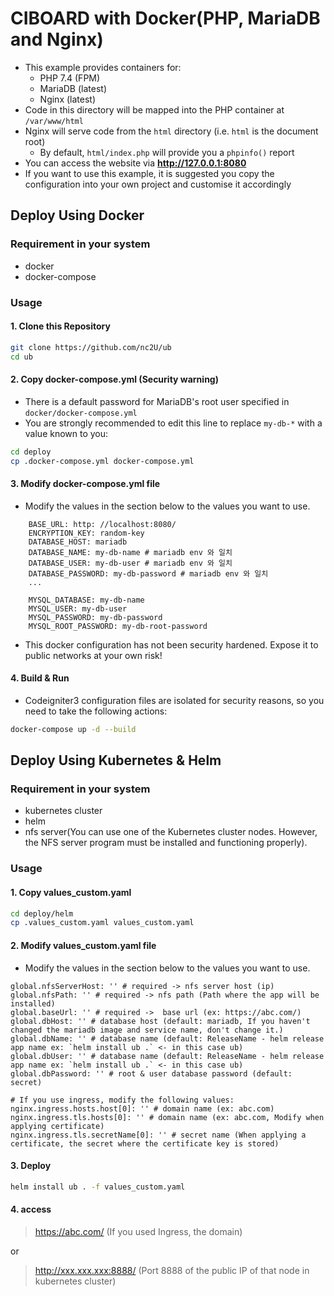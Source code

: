 # CIBOARD with Docker(PHP, MariaDB and Nginx)

* This example provides containers for:
    * PHP 7.4 (FPM)
    * MariaDB (latest)
    * Nginx (latest)
* Code in this directory will be mapped into the PHP container at `/var/www/html`
* Nginx will serve code from the `html` directory (i.e. `html` is the document root)
    * By default, `html/index.php` will provide you a `phpinfo()` report 
* You can access the website via **http://127.0.0.1:8080**
* If you want to use this example, it is suggested you copy the configuration into your own project and customise it accordingly


## Deploy Using Docker
### Requirement in your system
 - docker
 - docker-compose

### Usage

#### 1. Clone this Repository

```bash
git clone https://github.com/nc2U/ub
cd ub
```

#### 2. Copy docker-compose.yml (Security warning)

* There is a default password for MariaDB's root user specified in `docker/docker-compose.yml`
* You are strongly recommended to edit this line to replace `my-db-*` with a value known to you:

```bash
cd deploy
cp .docker-compose.yml docker-compose.yml
```

#### 3. Modify docker-compose.yml file

* Modify the values in the section below to the values you want to use.

```
    BASE_URL: http: //localhost:8080/
    ENCRYPTION_KEY: random-key
    DATABASE_HOST: mariadb
    DATABASE_NAME: my-db-name # mariadb env 와 일치
    DATABASE_USER: my-db-user # mariadb env 와 일치
    DATABASE_PASSWORD: my-db-password # mariadb env 와 일치
    ...
      
    MYSQL_DATABASE: my-db-name
    MYSQL_USER: my-db-user
    MYSQL_PASSWORD: my-db-password
    MYSQL_ROOT_PASSWORD: my-db-root-password
```

* This docker configuration has not been security hardened.  Expose it to public networks at your own risk!

#### 4. Build & Run

* Codeigniter3 configuration files are isolated for security reasons, so you need to take the following actions:

```bash
docker-compose up -d --build
```


## Deploy Using Kubernetes & Helm
### Requirement in your system
- kubernetes cluster
- helm
- nfs server(You can use one of the Kubernetes cluster nodes. However, the NFS server program must be installed and functioning properly).

### Usage

#### 1. Copy values_custom.yaml

```bash
cd deploy/helm
cp .values_custom.yaml values_custom.yaml
```

#### 2. Modify values_custom.yaml file

* Modify the values in the section below to the values you want to use.

```
global.nfsServerHost: '' # required -> nfs server host (ip)
global.nfsPath: '' # required -> nfs path (Path where the app will be installed)
global.baseUrl: '' # required ->  base url (ex: https://abc.com/)
global.dbHost: '' # database host (default: mariadb, If you haven't changed the mariadb image and service name, don't change it.)
global.dbName: '' # database name (default: ReleaseName - helm release app name ex: `helm install ub .` <- in this case ub)
global.dbUser: '' # database name (default: ReleaseName - helm release app name ex: `helm install ub .` <- in this case ub)
global.dbPassword: '' # root & user database password (default: secret)

# If you use ingress, modify the following values:
nginx.ingress.hosts.host[0]: '' # domain name (ex: abc.com)
nginx.ingress.tls.hosts[0]: '' # domain name (ex: abc.com, Modify when applying certificate)
nginx.ingress.tls.secretName[0]: '' # secret name (When applying a certificate, the secret where the certificate key is stored)
```

#### 3. Deploy

```bash
helm install ub . -f values_custom.yaml
```


#### 4. access

> https://abc.com/ (If you used Ingress, the domain) 

or

> http://xxx.xxx.xxx:8888/ (Port 8888 of the public IP of that node in kubernetes cluster)